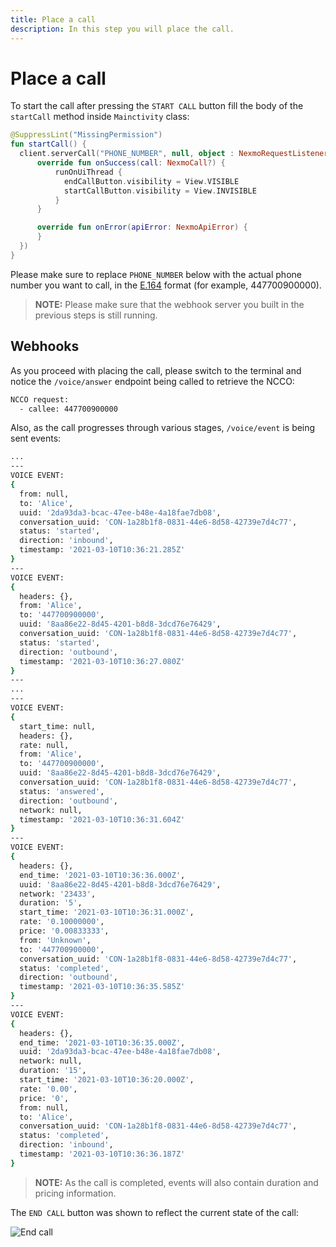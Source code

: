 ```yaml
---
title: Place a call
description: In this step you will place the call.
---
```


# Place a call

To start the call after pressing the `START CALL` button fill the body of the `startCall` method inside `Mainctivity` class:

```kotlin
@SuppressLint("MissingPermission")
fun startCall() {
  client.serverCall("PHONE_NUMBER", null, object : NexmoRequestListener<NexmoCall> {
      override fun onSuccess(call: NexmoCall?) {
          runOnUiThread { 
            endCallButton.visibility = View.VISIBLE
            startCallButton.visibility = View.INVISIBLE
          }
      }

      override fun onError(apiError: NexmoApiError) {
      }
  })
}
```

Please make sure to replace `PHONE_NUMBER` below with the actual phone number you want to call, in the [E.164](https://developer.nexmo.com/concepts/guides/glossary#e-164-format) format (for example, 447700900000).

> **NOTE:** Please make sure that the webhook server you built in the previous steps is still running. 

## Webhooks

As you proceed with placing the call, please switch to the terminal and notice the `/voice/answer` endpoint being called to retrieve the NCCO:

``` bash
NCCO request:
  - callee: 447700900000
```

Also, as the call progresses through various stages, `/voice/event` is being sent events:

``` bash
...
---
VOICE EVENT:
{
  from: null,
  to: 'Alice',
  uuid: '2da93da3-bcac-47ee-b48e-4a18fae7db08',
  conversation_uuid: 'CON-1a28b1f8-0831-44e6-8d58-42739e7d4c77',
  status: 'started',
  direction: 'inbound',
  timestamp: '2021-03-10T10:36:21.285Z'
}
---
VOICE EVENT:
{
  headers: {},
  from: 'Alice',
  to: '447700900000',
  uuid: '8aa86e22-8d45-4201-b8d8-3dcd76e76429',
  conversation_uuid: 'CON-1a28b1f8-0831-44e6-8d58-42739e7d4c77',
  status: 'started',
  direction: 'outbound',
  timestamp: '2021-03-10T10:36:27.080Z'
}
---
...
---
VOICE EVENT:
{
  start_time: null,
  headers: {},
  rate: null,
  from: 'Alice',
  to: '447700900000',
  uuid: '8aa86e22-8d45-4201-b8d8-3dcd76e76429',
  conversation_uuid: 'CON-1a28b1f8-0831-44e6-8d58-42739e7d4c77',
  status: 'answered',
  direction: 'outbound',
  network: null,
  timestamp: '2021-03-10T10:36:31.604Z'
}
---
VOICE EVENT:
{
  headers: {},
  end_time: '2021-03-10T10:36:36.000Z',
  uuid: '8aa86e22-8d45-4201-b8d8-3dcd76e76429',
  network: '23433',
  duration: '5',
  start_time: '2021-03-10T10:36:31.000Z',
  rate: '0.10000000',
  price: '0.00833333',
  from: 'Unknown',
  to: '447700900000',
  conversation_uuid: 'CON-1a28b1f8-0831-44e6-8d58-42739e7d4c77',
  status: 'completed',
  direction: 'outbound',
  timestamp: '2021-03-10T10:36:35.585Z'
}
---
VOICE EVENT:
{
  headers: {},
  end_time: '2021-03-10T10:36:35.000Z',
  uuid: '2da93da3-bcac-47ee-b48e-4a18fae7db08',
  network: null,
  duration: '15',
  start_time: '2021-03-10T10:36:20.000Z',
  rate: '0.00',
  price: '0',
  from: null,
  to: 'Alice',
  conversation_uuid: 'CON-1a28b1f8-0831-44e6-8d58-42739e7d4c77',
  status: 'completed',
  direction: 'inbound',
  timestamp: '2021-03-10T10:36:36.187Z'
}
```

> **NOTE:** As the call is completed, events will also contain duration and pricing information.

The `END CALL` button was shown to reflect the current state of the call:

![End call](/screenshots/tutorials/client-sdk/app-to-phone/end-call.png)